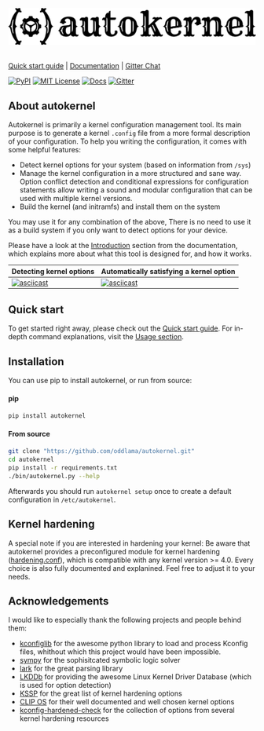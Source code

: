 <br/><br/>
[![autokernel](./docs/imgs/autokernel_banner.svg)](https://autokernel.oddlama.org)
<br/><br/>

[Quick start guide](https://autokernel.oddlama.org/en/latest/intro/quick-start-guide.html) \|
[Documentation](https://autokernel.oddlama.org/en/latest) \|
[Gitter Chat](https://gitter.im/oddlama-autokernel/community)

[![PyPI](https://img.shields.io/pypi/v/autokernel.svg)](https://pypi.org/pypi/autokernel/)
[![MIT License](https://img.shields.io/badge/license-MIT-blue.svg)](./LICENSE)
[![Docs](https://readthedocs.org/projects/autokernel/badge/?version=latest)](https://autokernel.oddlama.org/en/latest/?badge=latest)
[![Gitter](https://badges.gitter.im/oddlama-autokernel/community.svg)](https://gitter.im/oddlama-autokernel/community?utm_source=badge&utm_medium=badge&utm_campaign=pr-badge)

## About autokernel

Autokernel is primarily a kernel configuration management tool.
Its main purpose is to generate a kernel `.config` file from
a more formal description of your configuration.
To help you writing the configuration, it comes with some helpful features:

* Detect kernel options for your system (based on information from `/sys`)
* Manage the kernel configuration in a more structured and sane way.
  Option conflict detection and conditional expressions for configuration statements
  allow writing a sound and modular configuration that can be used with multiple kernel versions.
* Build the kernel (and initramfs) and install them on the system

You may use it for any combination of the above, There is no need to
use it as a build system if you only want to detect options for your device.

Please have a look at the [Introduction](https://autokernel.oddlama.org/en/latest/intro/introduction.html)
section from the documentation, which explains more about what
this tool is designed for, and how it works.

Detecting kernel options                                                           | Automatically satisfying a kernel option
---------------------------------------------------------------------------------- | ----------------------------------------------------------------------------------
[![asciicast](https://asciinema.org/a/320174.svg)](https://asciinema.org/a/320174) | [![asciicast](https://asciinema.org/a/320179.svg)](https://asciinema.org/a/320179)

## Quick start

To get started right away, please check out the [Quick start guide](https://autokernel.oddlama.org/en/latest/intro/quick-start-guide.html).
For in-depth command explanations, visit the [Usage section](https://autokernel.oddlama.org/en/latest/contents/usage.html).

## Installation

You can use pip to install autokernel, or run from source:

#### pip

```bash
pip install autokernel
```

#### From source

```bash
git clone "https://github.com/oddlama/autokernel.git"
cd autokernel
pip install -r requirements.txt
./bin/autokernel.py --help
```

Afterwards you should run `autokernel setup` once to create a default configuration
in `/etc/autokernel`.

## Kernel hardening

A special note if you are interested in hardening your kernel:
Be aware that autokernel provides a preconfigured module for kernel
hardening ([hardening.conf](./autokernel/contrib/etc/modules_d/hardening.conf)), which is
compatible with any kernel version >= 4.0. Every choice is also fully documented
and explanined. Feel free to adjust it to your needs.

## Acknowledgements

I would like to especially thank the following projects and people behind them:

- [kconfiglib](https://github.com/ulfalizer/Kconfiglib) for the awesome python library to load and process Kconfig files, whithout which this project would have been impossible.
- [sympy](https://www.sympy.org/) for the sophisitcated symbolic logic solver
- [lark](https://github.com/lark-parser/lark) for the great parsing library
- [LKDDb](https://cateee.net/lkddb/) for providing the awesome Linux Kernel Driver Database (which is used for option detection)
- [KSSP](https://kernsec.org/wiki/index.php/Kernel_Self_Protection_Project/Recommended_Settings) for the great list of kernel hardening options
- [CLIP OS](https://docs.clip-os.org/clipos/kernel.html#configuration) for their well documented and well chosen kernel options
- [kconfig-hardened-check](https://github.com/a13xp0p0v/kconfig-hardened-check) for the collection of options from several kernel hardening resources
